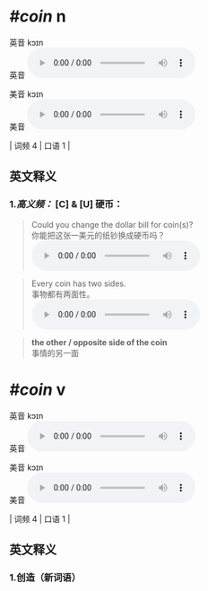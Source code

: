 # ***\#coin*** n
英音 kɔɪn  
英音
<audio src="./media/coin-B.aac" controls="controls"></audio>

美音 kɔɪn  
美音
<audio src="./media/coin.aac" controls="controls"></audio>



| 词频 4 | 口语 1 |  

英文释义
---
### 1.*高义频：* **[C] & [U] 硬币：**  

 > Could you change the dollar bill for coin(s)?  
 > 你能把这张一美元的纸钞换成硬币吗？    
<audio src="./media/1-coin.aac" controls="controls"></audio>

 > Every coin has two sides.  
 > 事物都有两面性。    
<audio src="./media/P89 coin1.aac" controls="controls"></audio>

 > **the other / opposite side of the coin**  
 > 事情的另一面    


# ***\#coin*** v
英音 kɔɪn  
英音
<audio src="./media/coin-B.aac" controls="controls"></audio>

美音 kɔɪn  
美音
<audio src="./media/coin.aac" controls="controls"></audio>



| 词频 4 | 口语 1 |  

英文释义
---
### 1.**创造（新词语）**  


